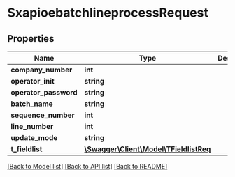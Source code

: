 # SxapioebatchlineprocessRequest

## Properties
Name | Type | Description | Notes
------------ | ------------- | ------------- | -------------
**company_number** | **int** |  | [optional] 
**operator_init** | **string** |  | [optional] 
**operator_password** | **string** |  | [optional] 
**batch_name** | **string** |  | [optional] 
**sequence_number** | **int** |  | [optional] 
**line_number** | **int** |  | [optional] 
**update_mode** | **string** |  | [optional] 
**t_fieldlist** | [**\Swagger\Client\Model\TFieldlistReq**](TFieldlistReq.md) |  | [optional] 

[[Back to Model list]](../README.md#documentation-for-models) [[Back to API list]](../README.md#documentation-for-api-endpoints) [[Back to README]](../README.md)


